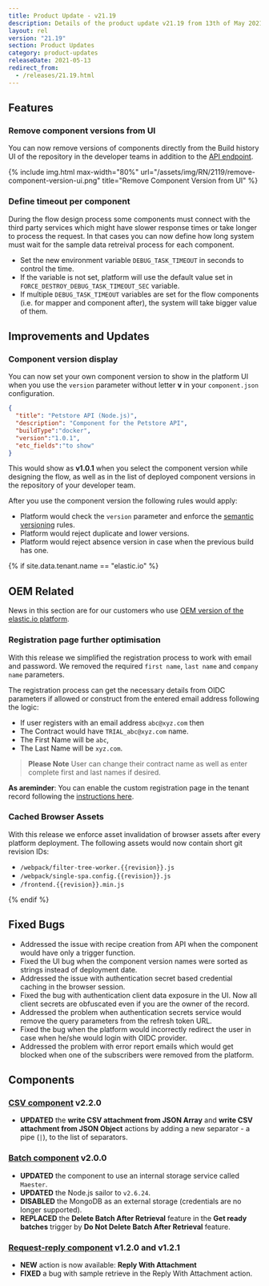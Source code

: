 ```yaml
---
title: Product Update - v21.19
description: Details of the product update v21.19 from 13th of May 2021.
layout: rel
version: "21.19"
section: Product Updates
category: product-updates
releaseDate: 2021-05-13
redirect_from:
  - /releases/21.19.html
---
```


## Features

### Remove component versions from UI

You can now remove versions of components directly from the Build history UI of
the repository in the developer teams in addition to the [API endpoint]({{site.data.tenant.apiBaseUri}}/docs/v2/#delete-a-version-of-the-component).

{% include img.html max-width="80%" url="/assets/img/RN/2119/remove-component-version-ui.png" title="Remove Component Version from UI" %}

### Define timeout per component

During the flow design process some components must connect with the third party
services which might have slower response times or take longer to process the request.
In that cases you can now define how long system must wait for the sample data
retreival process for each component.

*   Set the new environment variable `DEBUG_TASK_TIMEOUT` in seconds to control the time.
*   If the variable is not set, platform will use the default value set in `FORCE_DESTROY_DEBUG_TASK_TIMEOUT_SEC` variable.
*   If multiple `DEBUG_TASK_TIMEOUT` variables are set for the flow components (i.e. for mapper and component after), the system will take bigger value of them.


## Improvements and Updates

### Component version display

You can now set your own component version to show in the platform UI when you use
the `version` parameter without letter **v** in your `component.json` configuration.

```json
{
  "title": "Petstore API (Node.js)",
  "description": "Component for the Petstore API",
  "buildType":"docker",
  "version":"1.0.1",
  "etc_fields":"to show"
}
```
This would show as **v1.0.1** when you select the component version while designing
the flow, as well as in the list of deployed component versions in the repository
of your developer team.

After you use the component version the following rules would apply:

*   Platform would check the `version` parameter and enforce the [semantic versioning](https://semver.org/) rules.
*   Platform would reject duplicate and lower versions.
*   Platform would reject absence version in case when the previous build has one.

{% if site.data.tenant.name == "elastic.io" %}

## OEM Related

News in this section are for our customers who use
[OEM version of the elastic.io platform](https://www.elastic.io/saas-embedded-integration/).

### Registration page further optimisation

With this release we simplified the registration process to work with email and
password. We removed the required `first name`, `last name` and `company name`
parameters.

The registration process can get the necessary details from OIDC parameters if
allowed or construct from the entered email address following the logic:

*   If user registers with an email address `abc@xyz.com` then
*   The Contract would have `TRIAL_abc@xyz.com` name.
*   The First Name will be `abc`,
*   The Last Name will be `xyz.com`.

> **Please Note** User can change their contract name as well as enter complete first and last names if desired.

**As areminder**: You can enable the custom registration page in the tenant record
following the [instructions here](/releases/21/14#registration-and-login-page-improvements).

### Cached Browser Assets

With this release we enforce asset invalidation of browser assets after every
platform deployment. The following assets would now contain short git revision IDs:

*   `/webpack/filter-tree-worker.{{revision}}.js`
*   `/webpack/single-spa.config.{{revision}}.js`
*   `/frontend.{{revision}}.min.js`

{% endif %}

## Fixed Bugs

*   Addressed the issue with recipe creation from API when the component would have only a trigger function.
*   Fixed the UI bug when the component version names were sorted as strings instead of deployment date.
*   Addressed the issue with authentication secret based credential caching in the browser session.
*   Fixed the bug with authentication client data exposure in the UI. Now all client secrets are obfuscated even if you are the owner of the record.
*   Addressed the problem when authentication secrets service would remove the query parameters from the refresh token URL.
*   Fixed the bug when the platform would incorrectly redirect the user in case when he/she would login with OIDC provider.
*   Addressed the problem with error report emails which would get blocked when one of the subscribers were removed from the platform.

## Components

### [CSV component](/components/csv/) v2.2.0

*   **UPDATED** the **write CSV attachment from JSON Array** and **write CSV attachment from JSON Object** actions by adding a new separator - a pipe (`|`), to the list of separators.


### [Batch component](/components/batch/) v2.0.0

*   **UPDATED** the component to use an internal storage service called `Maester`.
*   **UPDATED** the Node.js sailor to `v2.6.24`.
*   **DISABLED** the MongoDB as an external storage (credentials are no longer supported).
*   **REPLACED** the **Delete Batch After Retrieval** feature in the **Get ready batches** trigger by **Do Not Delete Batch After Retrieval** feature.


### [Request-reply component](/components/request-reply/) v1.2.0 and v1.2.1

*   **NEW** action is now available: **Reply With Attachment**
*   **FIXED** a bug with sample retrieve in the Reply With Attachment action.
